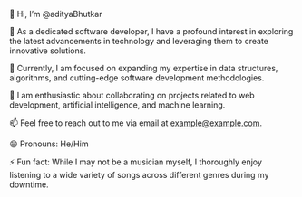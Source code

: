 👋 Hi, I’m @adityaBhutkar

👀 As a dedicated software developer, I have a profound interest in exploring the latest advancements in technology and leveraging them to create innovative solutions.

🌱 Currently, I am focused on expanding my expertise in data structures, algorithms, and cutting-edge software development methodologies.

💼 I am enthusiastic about collaborating on projects related to web development, artificial intelligence, and machine learning.

📫 Feel free to reach out to me via email at example@example.com.

😄 Pronouns: He/Him

⚡ Fun fact: While I may not be a musician myself, I thoroughly enjoy listening to a wide variety of songs across different genres during my downtime.

